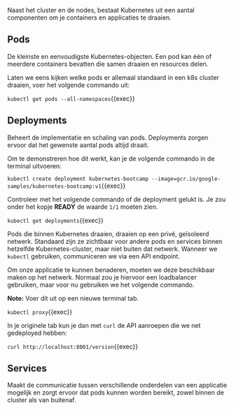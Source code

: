 Naast het cluster en de nodes, bestaat Kubernetes uit een aantal componenten om je containers en applicaties te draaien.

## Pods

De kleinste en eenvoudigste Kubernetes-objecten. Een pod kan één of meerdere containers bevatten die samen draaien en resources delen.

Laten we eens kijken welke pods er allemaal standaard in een k8s cluster draaien, voer het volgende commando uit:

`kubectl get pods --all-namespaces`{{exec}}

## Deployments

Beheert de implementatie en schaling van pods. Deployments zorgen ervoor dat het gewenste aantal pods altijd draait.

Om te demonstreren hoe dit werkt, kan je de volgende commando in de terminal uitvoeren:

`kubectl create deployment kubernetes-bootcamp --image=gcr.io/google-samples/kubernetes-bootcamp:v1`{{exec}}

Controleer met het volgende commando of de deployment gelukt is. Je zou onder het kopje **READY** de waarde `1/1` moeten zien.

`kubectl get deployments`{{exec}}

Pods die binnen Kubernetes draaien, draaien op een privé, geïsoleerd netwerk. Standaard zijn ze zichtbaar voor andere pods en services binnen hetzelfde Kubernetes-cluster, maar niet buiten dat netwerk. Wanneer we `kubectl` gebruiken, communiceren we via een API endpoint.

Om onze applicatie te kunnen benaderen, moeten we deze beschikbaar maken op het netwerk. Normaal zou je hiervoor een loadbalancer gebruiken, maar voor nu gebruiken we het volgende commando.

**Note:** Voer dit uit op een nieuwe terminal tab.

`kubectl proxy`{{exec}}

In je originele tab kun je dan met `curl` de API aanroepen die we net gedeployed hebben:

`curl http://localhost:8001/version`{{exec}}

## Services

Maakt de communicatie tussen verschillende onderdelen van een applicatie mogelijk en zorgt ervoor dat pods kunnen worden bereikt, zowel binnen de cluster als van buitenaf.
